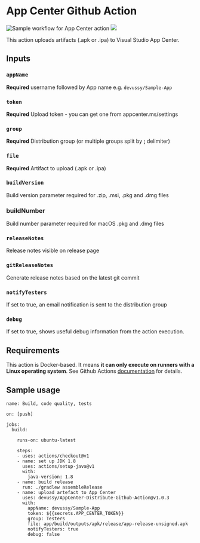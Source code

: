 # App Center Github Action

![Sample workflow for App Center action](https://github.com/devussy/AppCenter-Distribute-Github-Action/workflows/Sample%20workflow%20for%20App%20Center%20action/badge.svg?branch=master)
<a href="https://github.com/devussy/AppCenter-Distribute-Github-Action/releases">![](https://img.shields.io/github/v/release/devussy/AppCenter-Distribute-Github-Action)</a>

This action uploads artifacts (.apk or .ipa) to Visual Studio App Center.

## Inputs

### `appName`

**Required** username followed by App name e.g. `devussy/Sample-App`

### `token`

**Required** Upload token - you can get one from appcenter.ms/settings

### `group`

**Required** Distribution group (or multiple groups split by **;** delimiter)

### `file`

**Required** Artifact to upload (.apk or .ipa)

### `buildVersion`

Build version parameter required for .zip, .msi, .pkg and .dmg files

### buildNumber

Build number parameter required for macOS .pkg and .dmg files

### `releaseNotes`

Release notes visible on release page

### `gitReleaseNotes`

Generate release notes based on the latest git commit

### `notifyTesters`

If set to true, an email notification is sent to the distribution group

### `debug`

If set to true, shows useful debug information from the action execution.

## Requirements

This action is Docker-based. It means **it can only execute on runners with a Linux operating system**.
See Github Actions [documentation](https://docs.github.com/en/actions/creating-actions/about-actions#docker-container-actions) for details.

## Sample usage

```
name: Build, code quality, tests

on: [push]

jobs:
  build:

    runs-on: ubuntu-latest

    steps:
    - uses: actions/checkout@v1
    - name: set up JDK 1.8
      uses: actions/setup-java@v1
      with:
        java-version: 1.8
    - name: build release
      run: ./gradlew assembleRelease
    - name: upload artefact to App Center
      uses: devussy/AppCenter-Distribute-Github-Action@v1.0.3
      with:
        appName: devussy/Sample-App
        token: ${{secrets.APP_CENTER_TOKEN}}
        group: Testers
        file: app/build/outputs/apk/release/app-release-unsigned.apk
        notifyTesters: true
        debug: false
```
